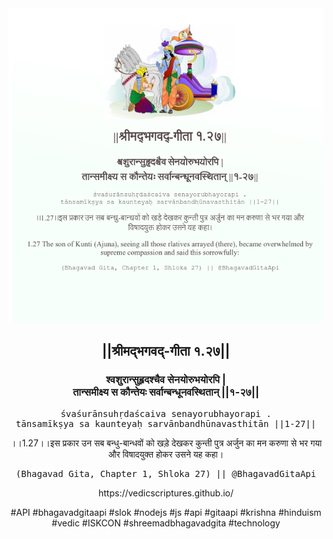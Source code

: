 <img src="../../asset/BG_1_27.png"/>
<center><h2>||श्रीमद्‍भगवद्‍-गीता १.२७||</h2>
<h3>श्वशुरान्सुहृदश्चैव सेनयोरुभयोरपि |<br/>तान्समीक्ष्य स कौन्तेयः सर्वान्बन्धूनवस्थितान् ||१-२७||</h3>
<pre>śvaśurānsuhṛdaścaiva senayorubhayorapi .<br/>tānsamīkṣya sa kaunteyaḥ sarvānbandhūnavasthitān ||1-27||</pre>
<p>।।1.27।।इस प्रकार उन सब बन्धु-बान्धवों को खड़े देखकर कुन्ती पुत्र अर्जुन का मन करुणा से भर गया और विषादयुक्त होकर उसने यह कहा।</p>
<pre>(Bhagavad Gita, Chapter 1, Shloka 27) || @BhagavadGitaApi</pre><p>https://vedicscriptures.github.io/</p><p>#API #bhagavadgitaapi #slok #nodejs #js #api #gitaapi #krishna #hinduism #vedic #ISKCON #shreemadbhagavadgita #technology</p></center>